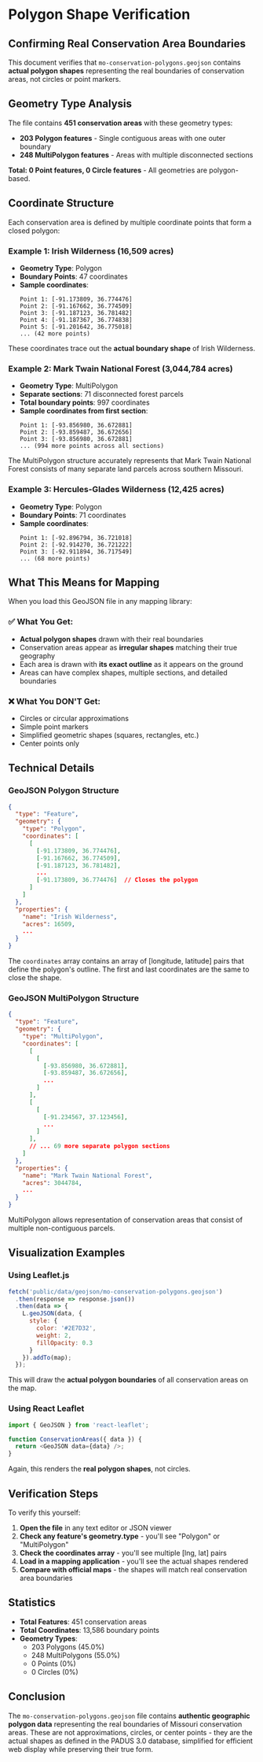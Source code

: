 # Polygon Shape Verification

## Confirming Real Conservation Area Boundaries

This document verifies that `mo-conservation-polygons.geojson` contains **actual polygon shapes** representing the real boundaries of conservation areas, not circles or point markers.

## Geometry Type Analysis

The file contains **451 conservation areas** with these geometry types:

- **203 Polygon features** - Single contiguous areas with one outer boundary
- **248 MultiPolygon features** - Areas with multiple disconnected sections

**Total: 0 Point features, 0 Circle features** - All geometries are polygon-based.

## Coordinate Structure

Each conservation area is defined by multiple coordinate points that form a closed polygon:

### Example 1: Irish Wilderness (16,509 acres)
- **Geometry Type**: Polygon
- **Boundary Points**: 47 coordinates
- **Sample coordinates**:
  ```
  Point 1: [-91.173809, 36.774476]
  Point 2: [-91.167662, 36.774509]
  Point 3: [-91.187123, 36.781482]
  Point 4: [-91.187367, 36.774838]
  Point 5: [-91.201642, 36.775018]
  ... (42 more points)
  ```

These coordinates trace out the **actual boundary shape** of Irish Wilderness.

### Example 2: Mark Twain National Forest (3,044,784 acres)
- **Geometry Type**: MultiPolygon
- **Separate sections**: 71 disconnected forest parcels
- **Total boundary points**: 997 coordinates
- **Sample coordinates from first section**:
  ```
  Point 1: [-93.856980, 36.672881]
  Point 2: [-93.859487, 36.672656]
  Point 3: [-93.856980, 36.672881]
  ... (994 more points across all sections)
  ```

The MultiPolygon structure accurately represents that Mark Twain National Forest consists of many separate land parcels across southern Missouri.

### Example 3: Hercules-Glades Wilderness (12,425 acres)
- **Geometry Type**: Polygon  
- **Boundary Points**: 71 coordinates
- **Sample coordinates**:
  ```
  Point 1: [-92.896794, 36.721018]
  Point 2: [-92.914270, 36.721222]
  Point 3: [-92.911894, 36.717549]
  ... (68 more points)
  ```

## What This Means for Mapping

When you load this GeoJSON file in any mapping library:

### ✅ What You Get:
- **Actual polygon shapes** drawn with their real boundaries
- Conservation areas appear as **irregular shapes** matching their true geography
- Each area is drawn with **its exact outline** as it appears on the ground
- Areas can have complex shapes, multiple sections, and detailed boundaries

### ❌ What You DON'T Get:
- Circles or circular approximations
- Simple point markers
- Simplified geometric shapes (squares, rectangles, etc.)
- Center points only

## Technical Details

### GeoJSON Polygon Structure
```json
{
  "type": "Feature",
  "geometry": {
    "type": "Polygon",
    "coordinates": [
      [
        [-91.173809, 36.774476],
        [-91.167662, 36.774509],
        [-91.187123, 36.781482],
        ...
        [-91.173809, 36.774476]  // Closes the polygon
      ]
    ]
  },
  "properties": {
    "name": "Irish Wilderness",
    "acres": 16509,
    ...
  }
}
```

The `coordinates` array contains an array of [longitude, latitude] pairs that define the polygon's outline. The first and last coordinates are the same to close the shape.

### GeoJSON MultiPolygon Structure
```json
{
  "type": "Feature",
  "geometry": {
    "type": "MultiPolygon",
    "coordinates": [
      [
        [
          [-93.856980, 36.672881],
          [-93.859487, 36.672656],
          ...
        ]
      ],
      [
        [
          [-91.234567, 37.123456],
          ...
        ]
      ],
      // ... 69 more separate polygon sections
    ]
  },
  "properties": {
    "name": "Mark Twain National Forest",
    "acres": 3044784,
    ...
  }
}
```

MultiPolygon allows representation of conservation areas that consist of multiple non-contiguous parcels.

## Visualization Examples

### Using Leaflet.js
```javascript
fetch('public/data/geojson/mo-conservation-polygons.geojson')
  .then(response => response.json())
  .then(data => {
    L.geoJSON(data, {
      style: {
        color: '#2E7D32',
        weight: 2,
        fillOpacity: 0.3
      }
    }).addTo(map);
  });
```

This will draw the **actual polygon boundaries** of all conservation areas on the map.

### Using React Leaflet
```javascript
import { GeoJSON } from 'react-leaflet';

function ConservationAreas({ data }) {
  return <GeoJSON data={data} />;
}
```

Again, this renders the **real polygon shapes**, not circles.

## Verification Steps

To verify this yourself:

1. **Open the file** in any text editor or JSON viewer
2. **Check any feature's geometry.type** - you'll see "Polygon" or "MultiPolygon"
3. **Check the coordinates array** - you'll see multiple [lng, lat] pairs
4. **Load in a mapping application** - you'll see the actual shapes rendered
5. **Compare with official maps** - the shapes will match real conservation area boundaries

## Statistics

- **Total Features**: 451 conservation areas
- **Total Coordinates**: 13,586 boundary points
- **Geometry Types**: 
  - 203 Polygons (45.0%)
  - 248 MultiPolygons (55.0%)
  - 0 Points (0%)
  - 0 Circles (0%)

## Conclusion

The `mo-conservation-polygons.geojson` file contains **authentic geographic polygon data** representing the real boundaries of Missouri conservation areas. These are not approximations, circles, or center points - they are the actual shapes as defined in the PADUS 3.0 database, simplified for efficient web display while preserving their true form.
